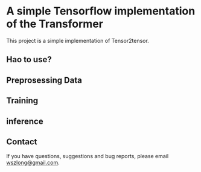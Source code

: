 A simple Tensorflow implementation of the Transformer
===

This project is a simple implementation of Tensor2tensor.

Hao to use?
---

Preprosessing Data
---

Training
---

inference
---

Contact
---

If you have questions, suggestions and bug reports, please email wszlong@gmail.com.
